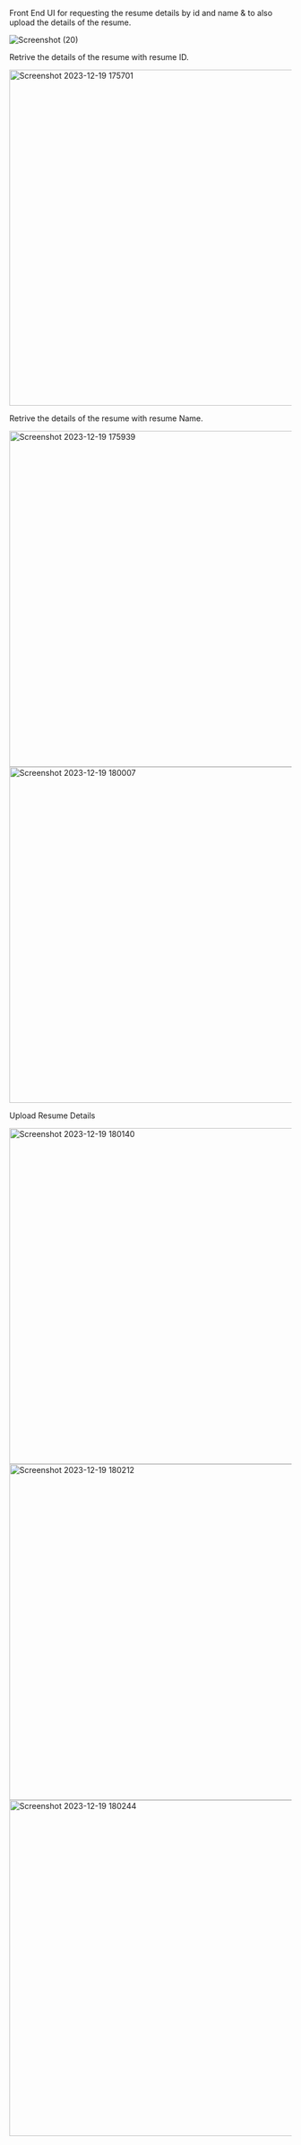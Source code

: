 Front End UI for requesting the resume details by id and name & to also upload the details of the resume.

![Screenshot (20)](https://github.com/rihanshu/rest-api-reactjs-nodejs/assets/37378354/d769feb7-6be0-4a4e-859d-5b546b0cae9e)






Retrive the details of the resume with resume ID.

<img width="600" alt="Screenshot 2023-12-19 175701" src="https://github.com/rihanshu/rest-api-reactjs-nodejs/assets/37378354/60e24760-47bc-4a11-8ab2-24e31645b847">






Retrive the details of the resume with resume Name.

<img width="600" alt="Screenshot 2023-12-19 175939" src="https://github.com/rihanshu/rest-api-reactjs-nodejs/assets/37378354/3a42fd3c-53d9-44a8-a62d-3c7fde135ed8">

<img width="600" alt="Screenshot 2023-12-19 180007" src="https://github.com/rihanshu/rest-api-reactjs-nodejs/assets/37378354/f550518e-2150-409f-8c54-8c9d193b219d">






Upload Resume Details

<img width="600" alt="Screenshot 2023-12-19 180140" src="https://github.com/rihanshu/rest-api-reactjs-nodejs/assets/37378354/ec5d5bda-e7cd-461f-91fa-e683223f138c">


<img width="600" alt="Screenshot 2023-12-19 180212" src="https://github.com/rihanshu/rest-api-reactjs-nodejs/assets/37378354/bbdc22bd-729a-4afe-95b7-2138bb1de14a">



<img width="600" alt="Screenshot 2023-12-19 180244" src="https://github.com/rihanshu/rest-api-reactjs-nodejs/assets/37378354/feb7df98-062d-4d0d-81d9-bcd87ee481a1">


